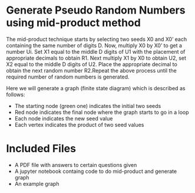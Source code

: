 # Generate Pseudo Random Numbers using mid-product method

The  mid-product  technique 
starts by selecting two seeds X0 and X0’ each 
containing the same number of digits D. Now, multiply 
X0  by  X0’  to  get  a  number  Ui.  Set  X1  equal  to  the 
middle D digits of U1 with the placement of appropriate 
decimals to obtain R1. Next multiply X1 by X0 to obtain 
U2, set X2 equal to the middle D digits of U2. Place the 
appropriate  decimal  to  obtain  the  next  random  number 
R2.Repeat  the  above  process  until  the  required  number 
of  random  numbers  is  generated.

Here we will generate a graph (finite state diagram) which is described as follows:
- The starting node (green one) indicates the initial two seeds 
- Red node indicates the final node where the graph starts to go in a loop
- Each node indicates the new seed value
- Each vertex indicates the product of two seed values

# Included Files
- A PDF file with answers to certain questions given
- A jupyter notebook containg code to do mid-product and generate graph
- An example graph
